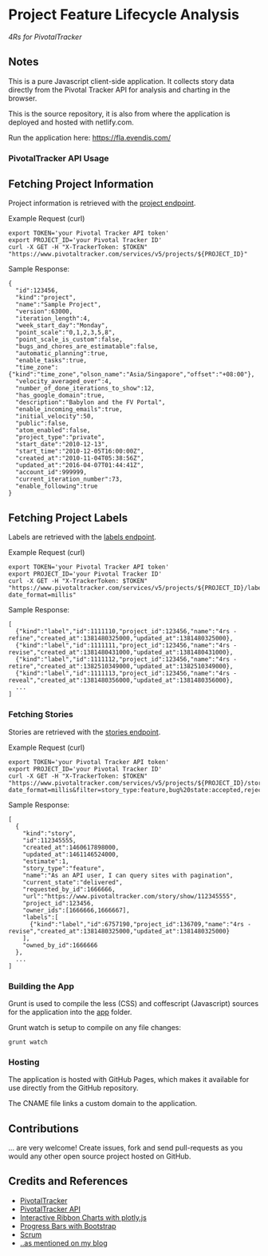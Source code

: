 # Project Feature Lifecycle Analysis

*4Rs for PivotalTracker*

## Notes

This is a pure Javascript client-side application.
It collects story data directly from the Pivotal Tracker API for analysis and charting in the browser.

This is the source repository, it is also from where the application is deployed and hosted with netlify.com.

Run the application here: https://fla.evendis.com/


### PivotalTracker API Usage

## Fetching Project Information

Project information is retrieved with the
[project endpoint](https://www.pivotaltracker.com/help/api/rest/v5#Project).

Example Request (curl)
```
export TOKEN='your Pivotal Tracker API token'
export PROJECT_ID='your Pivotal Tracker ID'
curl -X GET -H "X-TrackerToken: $TOKEN" "https://www.pivotaltracker.com/services/v5/projects/${PROJECT_ID}"
```

Sample Response:
```
{
  "id":123456,
  "kind":"project",
  "name":"Sample Project",
  "version":63000,
  "iteration_length":4,
  "week_start_day":"Monday",
  "point_scale":"0,1,2,3,5,8",
  "point_scale_is_custom":false,
  "bugs_and_chores_are_estimatable":false,
  "automatic_planning":true,
  "enable_tasks":true,
  "time_zone":{"kind":"time_zone","olson_name":"Asia/Singapore","offset":"+08:00"},
  "velocity_averaged_over":4,
  "number_of_done_iterations_to_show":12,
  "has_google_domain":true,
  "description":"Babylon and the FV Portal",
  "enable_incoming_emails":true,
  "initial_velocity":50,
  "public":false,
  "atom_enabled":false,
  "project_type":"private",
  "start_date":"2010-12-13",
  "start_time":"2010-12-05T16:00:00Z",
  "created_at":"2010-11-04T05:38:56Z",
  "updated_at":"2016-04-07T01:44:41Z",
  "account_id":999999,
  "current_iteration_number":73,
  "enable_following":true
}
```


## Fetching Project Labels

Labels are retrieved with the
[labels endpoint](https://www.pivotaltracker.com/help/api/rest/v5#Labels).

Example Request (curl)
```
export TOKEN='your Pivotal Tracker API token'
export PROJECT_ID='your Pivotal Tracker ID'
curl -X GET -H "X-TrackerToken: $TOKEN" "https://www.pivotaltracker.com/services/v5/projects/${PROJECT_ID}/labels?date_format=millis"
```

Sample Response:
```
[
  {"kind":"label","id":1111110,"project_id":123456,"name":"4rs - refine","created_at":1381480325000,"updated_at":1381480325000},
  {"kind":"label","id":1111111,"project_id":123456,"name":"4rs - revise","created_at":1381480431000,"updated_at":1381480431000},
  {"kind":"label","id":1111112,"project_id":123456,"name":"4rs - retire","created_at":1382510349000,"updated_at":1382510349000},
  {"kind":"label","id":1111113,"project_id":123456,"name":"4rs - reveal","created_at":1381480356000,"updated_at":1381480356000},
  ...
]
```


### Fetching Stories

Stories are retrieved with the
[stories endpoint](https://www.pivotaltracker.com/help/api/rest/v5#Stories).


Example Request (curl)
```
export TOKEN='your Pivotal Tracker API token'
export PROJECT_ID='your Pivotal Tracker ID'
curl -X GET -H "X-TrackerToken: $TOKEN" "https://www.pivotaltracker.com/services/v5/projects/${PROJECT_ID}/stories?date_format=millis&filter=story_type:feature,bug%20state:accepted,rejected,delivered&limit=1"
```

Sample Response:
```
[
  {
    "kind":"story",
    "id":112345555,
    "created_at":1460617898000,
    "updated_at":1461146524000,
    "estimate":1,
    "story_type":"feature",
    "name":"As an API user, I can query sites with pagination",
    "current_state":"delivered",
    "requested_by_id":1666666,
    "url":"https://www.pivotaltracker.com/story/show/112345555",
    "project_id":123456,
    "owner_ids":[1666666,1666667],
    "labels":[
      {"kind":"label","id":6757190,"project_id":136709,"name":"4rs - revise","created_at":1381480325000,"updated_at":1381480325000}
    ],
    "owned_by_id":1666666
  },
  ...
]
```


### Building the App

Grunt is used to compile the less (CSS) and coffescript (Javascript) sources for the application
into the [app](./app) folder.

Grunt watch is setup to compile on any file changes:

```
grunt watch
```

### Hosting

The application is hosted with GitHub Pages, which makes it available for use directly from the GitHub repository.

The CNAME file links a custom domain to the application.


## Contributions

... are very welcome! Create issues, fork and send pull-requests as you would any other open source project hosted on GitHub.

## Credits and References
* [PivotalTracker](https://www.pivotaltracker.com)
* [PivotalTracker API](https://www.pivotaltracker.com/help/api#top)
* [Interactive Ribbon Charts with plotly.js](https://github.com/tardate/LittleCodingKata/tree/master/javascript/plotly_ribbon_charts)
* [Progress Bars with Bootstrap](https://github.com/tardate/LittleCodingKata/tree/master/javascript/progress_bars_bootstrap)
* [Scrum](https://en.wikipedia.org/wiki/Scrum_(software_development))
* [..as mentioned on my blog](http://blog.tardate.com/2016/07/feature-lifecycle-analysis-with.html)
